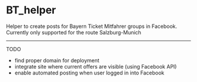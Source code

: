 # BT_helper
Helper to create posts for Bayern Ticket Mitfahrer groups in Facebook.
Currently only supported for the route Salzburg-Munich

-------------------
TODO
- find proper domain for deployment
- integrate site where current offers are visible (using Facebook API)
- enable automated posting when user logged in into Facebook
